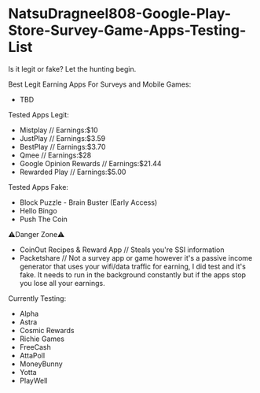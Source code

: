 # NatsuDragneel808-Google-Play-Store-Survey-Game-Apps-Testing-List
Is it legit or fake? Let the hunting begin.

Best Legit Earning Apps For Surveys and Mobile Games:
- TBD


Tested Apps Legit:
- Mistplay // Earnings:$10
- JustPlay // Earnings:$3.59
- BestPlay // Earnings:$3.70
- Qmee // Earnings:$28
- Google Opinion Rewards // Earnings:$21.44
- Rewarded Play // Earnings:$5.00

Tested Apps Fake:
- Block Puzzle - Brain Buster (Early Access)
- Hello Bingo
- Push The Coin

⚠️Danger Zone⚠️
- CoinOut Recipes & Reward App // Steals you're SSI information
- Packetshare // Not a survey app or game however it's a passive income generator that uses your wifi/data traffic for earning, I did test and it's fake. It needs to run in the background constantly but if the apps stop you lose all your earnings.

Currently Testing:
- Alpha
- Astra
- Cosmic Rewards
- Richie Games
- FreeCash
- AttaPoll
- MoneyBunny
- Yotta
- PlayWell
